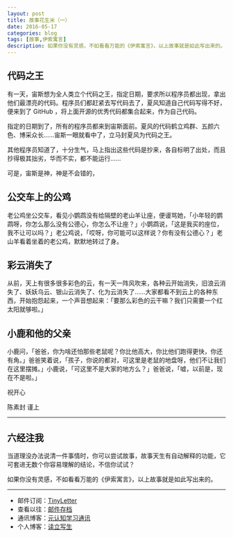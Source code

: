 ```yaml
---
layout: post
title: 故事花生米（一）
date: 2016-05-17
categories: blog
tags: [故事,伊索寓言]
description: 如果你没有灵感，不如看看万能的《伊索寓言》，以上故事就是如此写出来的。
---
```


## 代码之王

有一天，宙斯想为全人类立个代码之王，指定日期，要求所以程序员都出现，拿出他们最漂亮的代码。程序员们都赶紧去写代码去了，夏风知道自己代码写得不好，便来到了 GitHub ，将上面开源的优秀代码都集合起来，作为自己代码。

指定的日期到了，所有的程序员都来到宙斯面前。夏风的代码鹤立鸡群、五颜六色、博采众长……宙斯一眼就看中了，立马封夏风为代码之王。

其他程序员知道了，十分生气，马上指出这些代码是抄来，各自标明了出处，而且抄得极其拙劣，华而不实，都不能运行……

可是，宙斯是神，神是不会错的，

## 公交车上的公鸡

老公鸡坐公交车，看见小鹦鹉没有给隔壁的老山羊让座，便谩骂她，「小年轻的鹦鹉呀，你怎么那么没有公德心，你怎么不让座？」小鹦鹉说，「这是我买的座位，我不让可以吗？」老公鸡说，「哎呀，你可能可以这样说？你有没有公德心？」老山羊看着坐着的老公鸡，默默地转过了身。


## 彩云消失了

从前，天上有很多很多彩色的云，有一天一阵风吹来，各种云开始消失，旧浪云消失了、妖妖乌云、银山云消失了、化为云消失了……大家都看不到云上的各种东西，开始抱怨起来，一个声音想起来：「要那么彩色的云干嘛？我们只需要一个红太阳就够啦。」


## 小鹿和他的父亲

小鹿问，「爸爸，你为啥还怕那些老鼠呢？你比他高大，你比他们跑得更快，你还有角。」爸爸笑着说，「孩子，你说的都对，可这里是老鼠的地盘呀，他们不让我们在这里摆摊。」小鹿说，「可这里不是大家的地方么？」爸爸说，「嘘，以前是，现在不是啦。」

祝开心

陈素封 谨上

----

## 六经注我

当道理没办法说清一件事情时，你可以尝试故事，故事天生有自动解释的功能，它可套进无数个你容易理解的结论，不信你试试？

如果你没有灵感，不如看看万能的《伊索寓言》，以上故事就是如此写出来的。

----

- 邮件订阅：[TinyLetter](http://tinyletter.com/cnfeat) 
- 查看以往：[邮件存档](http://tinyletter.com/CnFeat/archive)
- 通讯博客：[元认知学习通讯](http://mesule.com) 
- 个人博客：[读立写生](http://cnfeat.com)


